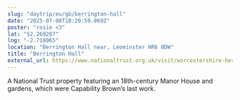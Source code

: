 ```yaml
---
slug: "daytrip/eu/gb/berrington-hall"
date: "2025-07-08T18:20:59.069Z"
poster: "rosie <3"
lat: "52.269287"
lng: "-2.718065"
location: "Berrington Hall near, Leominster HR6 0DW"
title: "Berrington Hall"
external_url: https://www.nationaltrust.org.uk/visit/worcestershire-herefordshire/berrington-hall
---
```

A National Trust property featuring an 18th-century Manor House and gardens, which were Capability Brown’s last work.